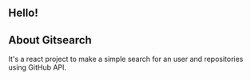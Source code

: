 ## Hello!

## About Gitsearch
It's a react project to make a simple search for an user and repositories using GitHub API.
